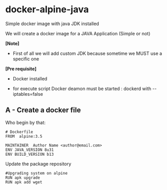 # docker-alpine-java
Simple docker image with java JDK installed

We will create a docker image for a JAVA Application (Simple or not)

**[Note]**
- First of all we will add custom JDK because  sometime we MUST use a specific one



**[Pre requisite]**
- Docker installed

- for execute script Docker deamon must be started : dockerd with  --iptables=false



## A - Create a docker file 
Who begin by that:

    # Dockerfile
    FROM  alpine:3.5

    MAINTAINER  Author Name <author@email.com>
    ENV JAVA_VERSION 8u31
    ENV BUILD_VERSION b13


Update the package repository

    #Upgrading system on alpine
    RUN apk upgrade
    RUN apk add wget


